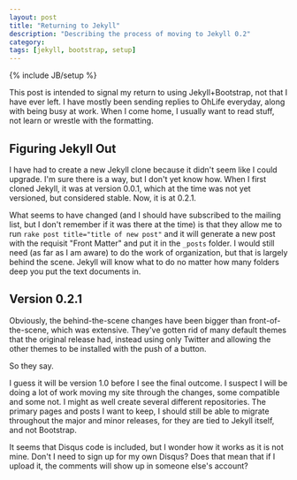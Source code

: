 ```yaml
---
layout: post
title: "Returning to Jekyll"
description: "Describing the process of moving to Jekyll 0.2"
category: 
tags: [jekyll, bootstrap, setup]
---
```

{% include JB/setup %}

This post is intended to signal my return to using Jekyll+Bootstrap, not that I
have ever left. I have mostly been sending replies to OhLife everyday,
along with being busy at work. When I come home, I usually want to read stuff,
not learn or wrestle with the formatting.

## Figuring Jekyll Out

I have had to create a new Jekyll clone because it didn't seem like I could
upgrade. I'm sure there is a way, but I don't yet know how. When I first 
cloned Jekyll, it was at version 0.0.1, which at the time was not yet 
versioned, but considered stable. Now, it is at 0.2.1.

What seems to have changed (and I should have subscribed to the mailing
list, but I don't remember if it was there at the time) is that they
allow me to run `rake post title="title of new post"` and it will generate
a new post with the requisit "Front Matter" and put it in
 the `_posts` folder. I would still need (as far
as I am aware) to do the work of organization, but that is largely
behind the scene. Jekyll will know what to do no matter how many folders
deep you put the text documents in.

## Version 0.2.1

Obviously, the behind-the-scene changes have been bigger than 
front-of-the-scene, which was extensive. They've gotten rid of 
many default themes that the original release had, instead using only
Twitter and allowing the other themes to be installed with the push 
of a button. 

So they say.

I guess it will be version 1.0 before I see the final outcome. I suspect
I will be doing a lot of work moving my site through the changes,
some compatible and some not. I might as well create several different
repositories. The primary pages and posts I want to keep, I should
still be able to migrate throughout the major and minor releases, for
they are tied to Jekyll itself, and not Bootstrap.

It seems that Disqus code is included, but I wonder how it works as it is
not mine. Don't I need to sign up for my own Disqus? Does that mean
that if I upload it, the comments will show up in someone else's account?
